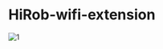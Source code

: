 # HiRob-wifi-extension

![1](https://github.com/Talha-Dogan/HiRob-wifi-extension/assets/109479115/02059ae2-137b-424d-8fae-a894674a9ed2)
